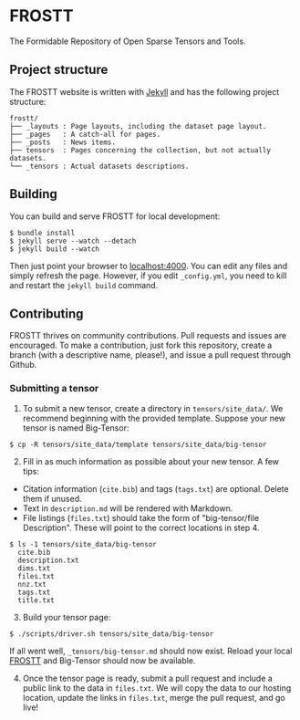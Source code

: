 # FROSTT
The Formidable Repository of Open Sparse Tensors and Tools.


## Project structure
The FROSTT website is written with [Jekyll](http://jekyllrb.com/) and has the
following project structure:
```
frostt/
├── _layouts : Page layouts, including the dataset page layout.
├── _pages   : A catch-all for pages.
├── _posts   : News items.
├── tensors  : Pages concerning the collection, but not actually datasets.
└── _tensors : Actual datasets descriptions.
```


## Building
You can build and serve FROSTT for local development:
```
$ bundle install
$ jekyll serve --watch --detach
$ jekyll build --watch
```

Then just point your browser to [localhost:4000](localhost:4000). You can edit
any files and simply refresh the page. However, if you edit `_config.yml`, you
need to kill and restart the `jekyll build` command.


## Contributing
FROSTT thrives on community contributions. Pull requests and issues are
encouraged. To make a contribution, just fork this repository, create a branch
(with a descriptive name, please!), and issue a pull request through Github.

### Submitting a tensor

1. To submit a new tensor, create a directory in `tensors/site_data/`. We
recommend beginning with the provided template. Suppose your new tensor is
named Big-Tensor:
```
$ cp -R tensors/site_data/template tensors/site_data/big-tensor
```

2. Fill in as much information as possible about your new tensor. A few tips:
  - Citation information (`cite.bib`) and tags (`tags.txt`) are optional.
    Delete them if unused.
  - Text in `description.md` will be rendered with Markdown.
  - File listings (`files.txt`) should take the form of "big-tensor/file
    Description". These will point to the correct locations in step 4.
```
$ ls -1 tensors/site_data/big-tensor
  cite.bib
  description.txt
  dims.txt
  files.txt
  nnz.txt
  tags.txt
  title.txt
```

3. Build your tensor page:
```
$ ./scripts/driver.sh tensors/site_data/big-tensor
```
If all went well, `_tensors/big-tensor.md` should now exist. Reload your local
[FROSTT](http://localhost:4000/tensors/) and Big-Tensor should now be
available.

4. Once the tensor page is ready, submit a pull request and include a public
link to the data in `files.txt`. We will copy the data to our hosting location,
update the links in `files.txt`, merge the pull request, and go live!


